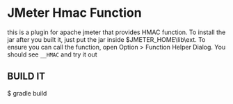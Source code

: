 # JMeter Hmac Function

this is a plugin for apache jmeter that provides HMAC function.
To install the jar after you built it, just put the jar inside
$JMETER_HOME\lib\ext. To ensure you can call the function, open
Option > Function Helper Dialog. You should see `__HMAC` and try it out

## BUILD IT

$ gradle build